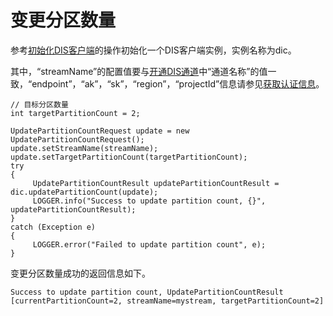 # 变更分区数量<a name="dayu_06_0071"></a>

参考[初始化DIS客户端](初始化DIS客户端-14.md)的操作初始化一个DIS客户端实例，实例名称为dic。

其中，“streamName”的配置值要与[开通DIS通道](https://support.huaweicloud.com/usermanual-dis/zh-cn_topic_0034903799.html)中“通道名称”的值一致，“endpoint”，“ak”，“sk”，“region”，“projectId”信息请参见[获取认证信息](获取认证信息.md)。

```
// 目标分区数量
int targetPartitionCount = 2;
        
UpdatePartitionCountRequest update = new UpdatePartitionCountRequest();
update.setStreamName(streamName);
update.setTargetPartitionCount(targetPartitionCount);
try
{
     UpdatePartitionCountResult updatePartitionCountResult = dic.updatePartitionCount(update);
     LOGGER.info("Success to update partition count, {}", updatePartitionCountResult);
}
catch (Exception e)
{
     LOGGER.error("Failed to update partition count", e);
}
```

变更分区数量成功的返回信息如下。

```
Success to update partition count, UpdatePartitionCountResult [currentPartitionCount=2, streamName=mystream, targetPartitionCount=2]
```

